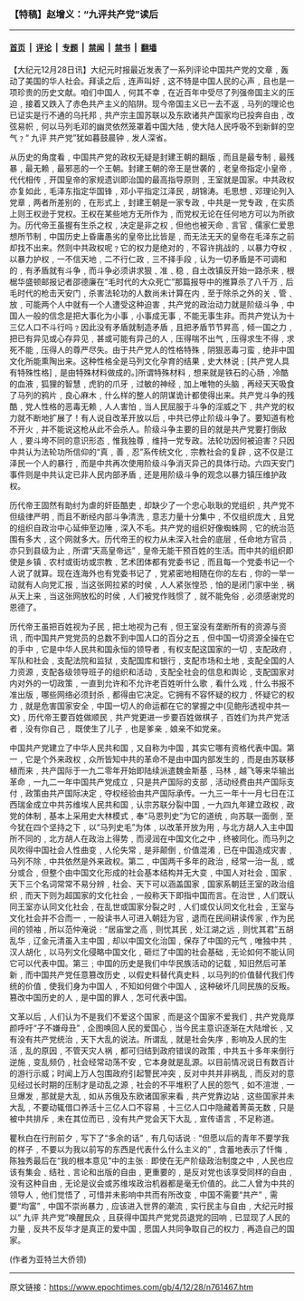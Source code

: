 ### 【特稿】赵增义：“九评共产党”读后

---

#### [首页](../../../..?n761467) &nbsp;|&nbsp; [评论](../../../../../epoch-comment?n761467) &nbsp;|&nbsp; [专题](../../../../../epoch-special?n761467) &nbsp;|&nbsp; [禁闻](../../../../../epoch-news?n761467) &nbsp;|&nbsp; [禁书](../../../../../books?n761467) &nbsp;|&nbsp; [翻墙](https://github.com/gfw-breaker/nogfw/blob/master/README.md?n761467)


<div class="post_content" id="artbody" itemprop="articleBody">
 <!-- article content begin -->
 <p>
  【大纪元12月28日讯】大纪元时报最近发表了一系列评论中国共产党的文章﹐轰动了美国的华人社会。拜读之后﹐连声叫好﹐这不特是中国人民的心声﹐且也是一项珍贵的历史文献。咱们中国人﹐何其不幸﹐在近百年中受尽了列强帝国主义的压迫﹐接着又跌入了赤色共产主义的陷阱。现今帝国主义已一去不返﹐马列的理论也已证实是行不通的乌托邦﹐共产宗主国苏联以及东欧诸共产国家均已投奔自由﹐改弦易帜﹐何以马列毛邓的幽灵依然笼罩着中国大陆﹐使大陆人民呼吸不到新鲜的空气﹖“
  <ok href="https://www.epochtimes.com/gb/tag/%E4%B9%9D%E8%AF%84.html">
   九评
  </ok>
  共产党”犹如暮鼓晨钟﹐发人深省。
 </p>
 <p>
  从历史的角度看﹐中国共产党的政权无疑是封建王朝的翻版﹐而且是最专制﹐最残暴﹐最无赖﹐最邪恶的一个王朝。封建王朝的帝王是世袭的﹐老皇帝指定小皇帝﹐代代相传﹐开国皇帝的家规遗训即治国的最高指导原则﹐王室就是国家。中共政权亦复如此﹐毛泽东指定华国锋﹐邓小平指定江泽民﹐胡锦涛。毛思想﹑邓理论列入党章﹐两者所差别的﹐在形式上﹐封建王朝是一家专政﹐中共是一党专政﹐在实质上则王权逊于党权。王权在某些地方无所作为﹐而党权无论在任何地方可以为所欲为。历代帝王虽握有生杀之权﹐决定是非之权﹐但他也被天命﹑言官﹑儒家仁爱思想所节制﹐中国历史上昏庸愚劣的皇帝比比皆是﹐而无法无天的皇帝在毛泽东之前却找不出来。然则中共政权呢﹖它的权力是绝对的﹐不容许挑战的﹐以暴力夺权﹐以暴力护权﹐一不信天地﹐二不行仁政﹐三不择手段﹐认为一切矛盾是不可调和的﹐有矛盾就有斗争﹐而斗争必须讲求狠﹑准﹑稳﹐自土改镇反开始一路杀来﹐根椐华盛顿邮报记者邵德廉在“毛时代的大众死亡”那篇报导中的推算杀了八千万﹐后毛时代的枪击天安门﹐杀害法轮功的人数尚未计算在内﹐至于除杀之外的关﹑管﹑放﹐可能两个人中就有一个人遭受这种迫害﹐共产党的政治动力就是阶级斗争﹐中国人一般的信念是把大事化为小事﹐小事成无事﹐不能无事生非。而共产党认为十三亿人口不斗行吗﹖因此没有矛盾就制造矛盾﹐且把矛盾节节昇高﹐倾一国之力﹐把已有异见或心存异见﹐甚或可能有异己的人﹐压得喘不出气﹐压得求生不得﹐求死不能﹐压得人的尊严尽失。由于共产党人的性格特殊﹐阴狠恶毒刁蛮﹐绝非中国文化所能熏陶出来。这种性格全是马列文化孕育的结果﹐史大林说﹔[共产党人具有特殊性格]﹐是由特殊材料做成的。]所谓特殊材料﹐想来就是铁石的心肠﹐冷酷的血液﹐狐狸的智慧﹐虎豹的爪牙﹐过敏的神经﹐加上唯物的头脑﹐再经天天吸食了马列的鸦片﹐良心麻木﹐什么样的整人的阴谋诡计都使得出来。共产党斗争的残酷﹐党人性格的恶毒无赖﹐人人害怕﹐当人民屈服于斗争的淫威之下﹐共产党的权力就不断地扩展了！有人说自改革开放以后﹐中共已停止阶级斗争了。要知道有枪不开火﹐并不能说这枪从此不会杀人。阶级斗争主要的目的就是共产党要打倒敌人﹐要斗垮不同的意识形态﹐惟我独尊﹐维持一党专政。法轮功因何被迫害？只因中共认为法轮功所信仰的“真﹐善﹐忍”系传统文化﹐宗教社会的复辟﹐这不仅是江泽民一个人的暴行﹐而是中共再次使用阶级斗争消灭异己的具体行动。六四天安门事件则是中共认定已非人民内部矛盾﹐还是用阶级斗争的观念以暴力镇压维护政权。
 </p>
 <p>
  历代帝王固然有助纣为虐的奸臣酷吏﹐却缺少了一个忠心耿耿的党组织﹐共产党不但级律严明﹐而且不断经内部斗争清洗﹐意志力量十分集中﹐不仅组织庞大﹐且党的组织自政治中心延伸至边陲﹐深入不毛。共产党的组织好像蜘蛛网﹐它的统治范围有多大﹐这个网就多大。历代帝王的权力从未深入社会的底层﹐任命地方官员﹐亦只到县级为止﹐所谓“天高皇帝远”﹐皇帝无能干预百姓的生活。而中共的组织即使是乡镇﹑农村或街坊或宗教﹑艺术团体都有党委书记﹐而且每一个党委书记一个人说了就算。现在连海外也有党委书记了﹐党紧密地相随在你的左右﹐你的一举一动就有人向党汇报﹐当这张网拉紧的时侯﹐人人紧张惶恐﹐怕的是闭门家中坐﹐祸从天上来﹐当这张网放松的时侯﹐人们被党作贱惯了﹐就不能免俗﹐必须感谢党的恩德了。
 </p>
 <p>
  历代帝王虽把百姓视为子民﹐把土地视为己有﹐但王室没有垄断所有的资源与资讯﹐而中国共产党党员的总数不到中国人口的百分之五﹐但中国一切资源全操在它的手中﹐它是中华人民共和国永恒的领导者﹐有权支配这国家的一切﹐支配政府﹐军队和社会﹐支配法院和监狱﹐支配国库和银行﹐支配市场和土地﹐支配全国的人力资源﹐支配各级领导班子的组织和活动﹐支配全社会的信息和舆论﹐支配国家对内对外的一切政策﹐一直到允许和不允许老百姓听什么歌﹐看什么戏﹐什么书报不准出版﹐哪些网络必须封杀﹐都得由它决定。它拥有不容怀疑的权力﹐怀疑它的权力﹐就是危害国家安全﹐中国一切人的命运都在它的掌握之中(见鲍彤透视中共一文)﹐历代帝王要百姓做顺民﹐共产党更进一步要百姓做棋子﹐百姓们为共产党活者﹐没有你自己﹐ 既使生了儿子﹐也是爹亲﹐娘亲不如党亲。
 </p>
 <p>
  中国共产党建立了中华人民共和国﹐又自称为中国﹐其实它哪有资格代表中国。第一﹐它是个外来政权﹐众所皆知中共的革命不是由中国内部发生的﹐而是由苏联移植而来﹐共产国际于一九二零年开始即陆续派遣魏金斯基﹐马林﹐越飞等来华输出革命﹐一九二一年中国共产党成立﹐只是共产国际的支部﹐活动经费由共产国际支付﹐政策由共产国际决定﹐夺权经验由共产国际承传。一九三一年十一月七日在江西瑞金成立中共苏维埃人民共和国﹐认宗苏联分裂中国﹐一九四九年建立政权﹐政党的体制﹐基本上采用史大林模式﹐奉“马恩列史”为它的道统﹐向苏联一面倒﹐至今犹在四个坚持之下﹐以“马列史毛”为体﹐以改革开放为用﹐与北方胡人入主中国所不同的﹐北方胡人在政治上得势﹐而浸润在中国文化之中﹐终被同化。而马列之风吹得中国社会人性曲变﹐人伦失常﹐是非颠倒﹐价值混淆﹐已在中国造成灾害﹐马列不除﹐中共依然是外来政权。第二﹐中国两千多年的政治﹐经常一治一乱﹐或分或合﹐但整个由中国文化形成的社会基本结构并无大变﹐中国人对社会﹑国家﹑天下三个名词常常不易分辨﹐社会、天下可以涵盖国家﹐国家系朝廷王室的政治组织﹐而天下则为超国家的文化社会﹐一般称天下即指中国而言。在治世﹐人们既认同王室亦认同文化社会﹐在乱世或国家分裂之时﹐人们或仅认同文化社会﹐王室与文化社会并不合而一﹐一般读书人可进入朝廷为官﹐退而在民间耕读传家﹐作为民间的领袖﹐所以范仲淹说﹕“居庙堂之高﹐则忧其民﹐处江湖之远﹐则忧其君”五胡乱华﹐辽金元清虽入主中国﹐却以中国文化治国﹐保存了中国的元气﹐唯独中共﹐汉人胡化﹐以马列文化侵略中国文化﹐砸烂了中国的社会基础﹐无论如何不能认同它可以代表中国。第三﹔中国的历史是我们中华民族活动的记载﹐知旧然后可革新﹐而中国共产党任意篡改历史﹐以假史料替代真史料﹐以马列的价值替代我们传统的价值﹐使我们身为中国人﹐不知如何做个中国人﹐这种破坏几同民族的反叛。篡改中国历史的人﹐是中国的罪人﹐怎可代表中国。
 </p>
 <p>
  文革以后﹐人们认为不是我们不爱这个国家﹐而是这个国家不爱我们﹐共产党竟厚颜呼吁“子不嫌母丑”﹐企图唤回人民的爱国心﹐当今民主意识逐渐在大陆增长﹐又有没有共产党统治﹐天下大乱的说法。所谓乱﹐就是社会失序﹐影响及人民的生活﹐乱的原因﹐不管天灾人祸﹐都可归结到政府错误的政策﹐中共五十多年来倒行逆施﹐变乱频仍﹐社会经常动荡不安﹐它本身就是乱源。以目前情况说日有数百计的游行示威；时闻上万人包围政府引起警民冲突﹐反对中共并非祸乱﹐而反对的意见经过长时期的压制才是动乱之源﹐社会的不平堆积了人民的怨气﹐如不渲泄﹐一旦爆发﹐那就是大乱﹐如从苏俄及东欧诸国家来看﹐共产党靠边站﹐这些国家并未大乱﹐不要动辄借口养活十三亿人口不容易﹐十三亿人口中隐藏着菁英无数﹐只是被中共排斥﹐未在其位而已﹐没有共产党会天下大乱﹐宣传语言﹐不足称道。
 </p>
 <p>
  瞿秋白在行刑前夕﹐写下了“多余的话”﹐有几句话说﹕“但愿以后的青年不要学我的样子﹐不要以为我以前写的东西是代表什么什么主义的”﹐含蓄地表示了忏悔﹐陈独秀最后在“我的根本意见”中的主张﹕即使在无产阶级政治制度之中﹐人民也应该有集会﹑结社﹑言论和出版的自由﹐更重要的﹐是反对党也该享受同样的自由﹐没有这种自由﹐无论是议会或苏维埃政治机器都是毫无价值的。此二人曾为中共的领导人﹐他们觉悟了﹐可惜并未影响中共而有所改变﹐中国不需要“共产”﹐需要“均富”﹐中国不崇尚暴力﹐应该进入世界的潮流﹐实行民主与自由﹐大纪元时报以“
  <ok href="https://www.epochtimes.com/gb/tag/%E4%B9%9D%E8%AF%84.html">
   九评
  </ok>
  共产党”唤醒民众﹐且获得中国共产党党员退党的回响﹐已显现了人民的力量﹐反共不反华才是真正的爱中国﹐愿国人共同争取自己的权力﹐再造自己的国家。
 </p>
 <p>
  (作者为亚特兰大侨领)
  <font color="#ffffff">
   (http://www.dajiyuan.com)
  </font>
 </p>
 <!-- article content end -->
 <div id="below_article_ad">
 </div>
</div>


---

原文链接：https://www.epochtimes.com/gb/4/12/28/n761467.htm